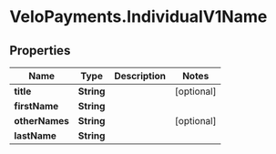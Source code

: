 # VeloPayments.IndividualV1Name

## Properties

Name | Type | Description | Notes
------------ | ------------- | ------------- | -------------
**title** | **String** |  | [optional] 
**firstName** | **String** |  | 
**otherNames** | **String** |  | [optional] 
**lastName** | **String** |  | 


